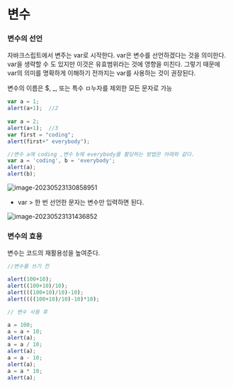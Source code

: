 # 변수
### 변수의 선언

자바크스립트에서 변주는 var로 시작한다. var은 변수를 선언하겠다는 것을 의미한다. var을 생략할 수 도 있지만 이것은 유효범위라는 것에 영향을 미친다. 그렇기 때문에 var의 의미를 명확하게 이해하기 전까지는 var를 사용하는 것이 권장된다. 

변수의 이름은 $, _, 또는 특수 ㅁ누자를 제외한 모든 문자로 가능



```javascript
var a = 1;
alert(a+1);  //2
 
var a = 2;
alert(a+1);  //3
var first = "coding";
alert(first+" everybody");

//변수 a에 coding ,변수 b에 everybody를 활당하는 방법은 아래와 같다.
var a = 'coding', b = 'everybody';
alert(a);
alert(b);
```

![image-20230523130858951](C:\Users\skgud\AppData\Roaming\Typora\typora-user-images\image-20230523130858951.png)



- var > 한 번 선언한 문자는 변수만 입력하면 된다.

![image-20230523131436852](C:\Users\skgud\AppData\Roaming\Typora\typora-user-images\image-20230523131436852.png)



### 변수의 효용

변수는 코드의 재활용성을 높여준다.

```javascript
//변수를 쓰기 전

alert(100+10);
alert((100+10)/10);
alert(((100+10)/10)-10);
alert((((100+10)/10)-10)*10);

// 변수 사용 후

a = 100;
a = a + 10;
alert(a);
a = a / 10;
alert(a);
a = a - 10;
alert(a);
a = a * 10;      
alert(a);
```